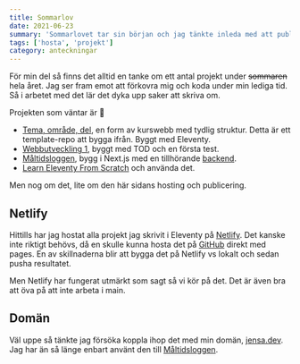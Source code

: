 ```yaml
---
title: Sommarlov
date: 2021-06-23
summary: 'Sommarlovet tar sin början och jag tänkte inleda med att publicera den här bloggen. Förhoppningsvis blir det en del skrivet under sommaren.'
tags: ['hosta', 'projekt']
category: anteckningar
---
```


För min del så finns det alltid en tanke om ett antal projekt under ~~sommaren~~ hela året. Jag ser fram emot att förkovra mig och koda under min lediga tid. Så i arbetet med det lär det dyka upp saker att skriva om.

Projekten som väntar är 🚧

-   [Tema, område, del](https://github.com/jensadev/tod), en form av kurswebb med tydlig struktur. Detta är ett template-repo att bygga ifrån. Byggt med Eleventy.
-   [Webbutveckling 1](https://webbutveckling.jensa.dev), byggt med TOD och en första test.
-   [Måltidsloggen](https://github.com/jensadev/mat-nextjs), bygg i Next.js med en tillhörande [backend](https://github.com/jensadev/mat).
-   [Learn Eleventy From Scratch](https://piccalil.li/course/learn-eleventy-from-scratch/) och använda det.

Men nog om det, lite om den här sidans hosting och publicering.

## Netlify

Hittills har jag hostat alla projekt jag skrivit i Eleventy på [Netlify](https://www.netlify.com/). Det kanske inte riktigt behövs, då en skulle kunna hosta det på [GitHub](https://github.com/) direkt med pages. En av skillnaderna blir att bygga det på Netlify vs lokalt och sedan pusha resultatet.

Men Netlify har fungerat utmärkt som sagt så vi kör på det. Det är även bra att öva på att inte arbeta i main.

## Domän

Väl uppe så tänkte jag försöka koppla ihop det med min domän, [jensa.dev](https://www.jensa.dev). Jag har än så länge enbart använt den till [Måltidsloggen](/projekt/maltidsloggen/).
